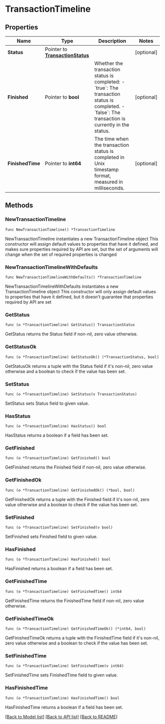 # TransactionTimeline

## Properties

Name | Type | Description | Notes
------------ | ------------- | ------------- | -------------
**Status** | Pointer to [**TransactionStatus**](TransactionStatus.md) |  | [optional] 
**Finished** | Pointer to **bool** | Whether the transaction status is completed: - &#x60;true&#x60;: The transaction status is completed. - &#x60;false&#x60;: The transaction is currently in the status.  | [optional] 
**FinishedTime** | Pointer to **int64** | The time when the transaction status is completed in Unix timestamp format, measured in milliseconds. | [optional] 

## Methods

### NewTransactionTimeline

`func NewTransactionTimeline() *TransactionTimeline`

NewTransactionTimeline instantiates a new TransactionTimeline object
This constructor will assign default values to properties that have it defined,
and makes sure properties required by API are set, but the set of arguments
will change when the set of required properties is changed

### NewTransactionTimelineWithDefaults

`func NewTransactionTimelineWithDefaults() *TransactionTimeline`

NewTransactionTimelineWithDefaults instantiates a new TransactionTimeline object
This constructor will only assign default values to properties that have it defined,
but it doesn't guarantee that properties required by API are set

### GetStatus

`func (o *TransactionTimeline) GetStatus() TransactionStatus`

GetStatus returns the Status field if non-nil, zero value otherwise.

### GetStatusOk

`func (o *TransactionTimeline) GetStatusOk() (*TransactionStatus, bool)`

GetStatusOk returns a tuple with the Status field if it's non-nil, zero value otherwise
and a boolean to check if the value has been set.

### SetStatus

`func (o *TransactionTimeline) SetStatus(v TransactionStatus)`

SetStatus sets Status field to given value.

### HasStatus

`func (o *TransactionTimeline) HasStatus() bool`

HasStatus returns a boolean if a field has been set.

### GetFinished

`func (o *TransactionTimeline) GetFinished() bool`

GetFinished returns the Finished field if non-nil, zero value otherwise.

### GetFinishedOk

`func (o *TransactionTimeline) GetFinishedOk() (*bool, bool)`

GetFinishedOk returns a tuple with the Finished field if it's non-nil, zero value otherwise
and a boolean to check if the value has been set.

### SetFinished

`func (o *TransactionTimeline) SetFinished(v bool)`

SetFinished sets Finished field to given value.

### HasFinished

`func (o *TransactionTimeline) HasFinished() bool`

HasFinished returns a boolean if a field has been set.

### GetFinishedTime

`func (o *TransactionTimeline) GetFinishedTime() int64`

GetFinishedTime returns the FinishedTime field if non-nil, zero value otherwise.

### GetFinishedTimeOk

`func (o *TransactionTimeline) GetFinishedTimeOk() (*int64, bool)`

GetFinishedTimeOk returns a tuple with the FinishedTime field if it's non-nil, zero value otherwise
and a boolean to check if the value has been set.

### SetFinishedTime

`func (o *TransactionTimeline) SetFinishedTime(v int64)`

SetFinishedTime sets FinishedTime field to given value.

### HasFinishedTime

`func (o *TransactionTimeline) HasFinishedTime() bool`

HasFinishedTime returns a boolean if a field has been set.


[[Back to Model list]](../README.md#documentation-for-models) [[Back to API list]](../README.md#documentation-for-api-endpoints) [[Back to README]](../README.md)


